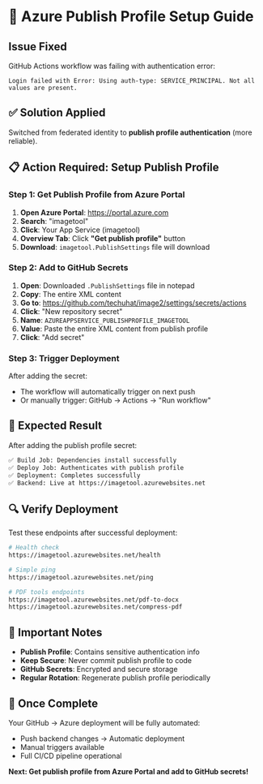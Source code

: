 # 🔐 Azure Publish Profile Setup Guide

## Issue Fixed
GitHub Actions workflow was failing with authentication error:
```
Login failed with Error: Using auth-type: SERVICE_PRINCIPAL. Not all values are present.
```

## ✅ Solution Applied
Switched from federated identity to **publish profile authentication** (more reliable).

## 📋 Action Required: Setup Publish Profile

### Step 1: Get Publish Profile from Azure Portal

1. **Open Azure Portal**: https://portal.azure.com
2. **Search**: "imagetool" 
3. **Click**: Your App Service (imagetool)
4. **Overview Tab**: Click **"Get publish profile"** button
5. **Download**: `imagetool.PublishSettings` file will download

### Step 2: Add to GitHub Secrets

1. **Open**: Downloaded `.PublishSettings` file in notepad
2. **Copy**: The entire XML content
3. **Go to**: https://github.com/techuhat/image2/settings/secrets/actions
4. **Click**: "New repository secret"
5. **Name**: `AZUREAPPSERVICE_PUBLISHPROFILE_IMAGETOOL`
6. **Value**: Paste the entire XML content from publish profile
7. **Click**: "Add secret"

### Step 3: Trigger Deployment

After adding the secret:
- The workflow will automatically trigger on next push
- Or manually trigger: GitHub → Actions → "Run workflow"

## 🎯 Expected Result

After adding the publish profile secret:

```bash
✅ Build Job: Dependencies install successfully
✅ Deploy Job: Authenticates with publish profile  
✅ Deployment: Completes successfully
✅ Backend: Live at https://imagetool.azurewebsites.net
```

## 🔍 Verify Deployment

Test these endpoints after successful deployment:

```bash
# Health check
https://imagetool.azurewebsites.net/health

# Simple ping  
https://imagetool.azurewebsites.net/ping

# PDF tools endpoints
https://imagetool.azurewebsites.net/pdf-to-docx
https://imagetool.azurewebsites.net/compress-pdf
```

## 🚨 Important Notes

- **Publish Profile**: Contains sensitive authentication info
- **Keep Secure**: Never commit publish profile to code
- **GitHub Secrets**: Encrypted and secure storage
- **Regular Rotation**: Regenerate publish profile periodically

## 🎉 Once Complete

Your GitHub → Azure deployment will be fully automated:
- Push backend changes → Automatic deployment
- Manual triggers available
- Full CI/CD pipeline operational

**Next: Get publish profile from Azure Portal and add to GitHub secrets!**
